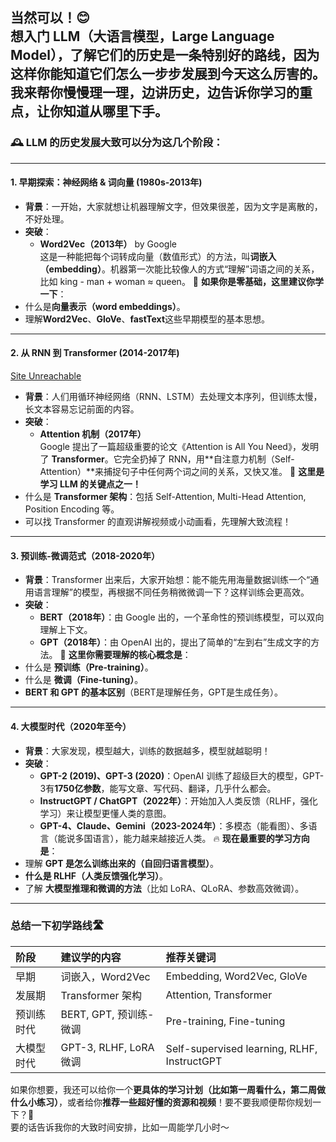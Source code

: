 当然可以！😊  
想入门 LLM（大语言模型，Large Language Model），了解它们的历史是一条特别好的路线，因为这样你能知道它们**怎么一步步发展到今天这么厉害的**。我来帮你慢慢理一理，边讲历史，边告诉你**学习的重点**，让你知道从哪里下手。
---
### 🕰️ LLM 的历史发展大致可以分为这几个阶段：
---
#### 1. **早期探索：神经网络 & 词向量 (1980s-2013年)**
- **背景**：一开始，大家就想让机器理解文字，但效果很差，因为文字是离散的，不好处理。
- **突破**：
    - **Word2Vec（2013年）** by Google  
        这是一种能把每个词转成向量（数值形式）的方法，叫**词嵌入（embedding）**。机器第一次能比较像人的方式“理解”词语之间的关系，比如 king - man + woman ≈ queen。
🧠 **如果你是零基础，这里建议你学一下**：
- 什么是**向量表示（word embeddings）**。
- 理解**Word2Vec**、**GloVe**、**fastText**这些早期模型的基本思想。
---
#### 2. **从 RNN 到 Transformer (2014-2017年)**
[Site Unreachable](https://zhuanlan.zhihu.com/p/123211148)
- **背景**：人们用循环神经网络（RNN、LSTM）去处理文本序列，但训练太慢，长文本容易忘记前面的内容。
- **突破**：
    - **Attention 机制（2017年）**  
        Google 提出了一篇超级重要的论文《Attention is All You Need》，发明了 **Transformer**。它完全扔掉了 RNN，用**自注意力机制（Self-Attention）**来捕捉句子中任何两个词之间的关系，又快又准。
🚀 **这里是学习 LLM 的关键点之一！**
- 什么是 **Transformer 架构**：包括 Self-Attention, Multi-Head Attention, Position Encoding 等。
- 可以找 Transformer 的直观讲解视频或小动画看，先理解大致流程！
---
#### 3. **预训练-微调范式（2018-2020年）**
- **背景**：Transformer 出来后，大家开始想：能不能先用海量数据训练一个“通用语言理解”的模型，再根据不同任务稍微微调一下？这样训练会更高效。
- **突破**：
    - **BERT（2018年）**：由 Google 出的，一个革命性的预训练模型，可以双向理解上下文。
    - **GPT（2018年）**：由 OpenAI 出的，提出了简单的“左到右”生成文字的方法。
🌟 **这里你需要理解的核心概念是**：
- 什么是 **预训练（Pre-training）**。
- 什么是 **微调（Fine-tuning）**。
- **BERT 和 GPT 的基本区别**（BERT是理解任务，GPT是生成任务）。
---
#### 4. **大模型时代（2020年至今）**
- **背景**：大家发现，模型越大，训练的数据越多，模型就越聪明！
- **突破**：
    - **GPT-2 (2019)、GPT-3 (2020)**：OpenAI 训练了超级巨大的模型，GPT-3有**1750亿参数**，能写文章、写代码、翻译，几乎什么都会。
    - **InstructGPT / ChatGPT（2022年）**：开始加入人类反馈（RLHF，强化学习）来让模型更懂人类的意图。
    - **GPT-4、Claude、Gemini（2023-2024年）**：多模态（能看图）、多语言（能说多国语言），能力越来越接近人类。
🔥 **现在最重要的学习方向是**：
- 理解 **GPT 是怎么训练出来的（自回归语言模型）**。
- **什么是 RLHF（人类反馈强化学习）**。
- 了解 **大模型推理和微调的方法**（比如 LoRA、QLoRA、参数高效微调）。
---
### 总结一下初学路线🛣️
|阶段|建议学的内容|推荐关键词|
|:--|:--|:--|
|早期|词嵌入，Word2Vec|Embedding, Word2Vec, GloVe|
|发展期|Transformer 架构|Attention, Transformer|
|预训练时代|BERT, GPT, 预训练-微调|Pre-training, Fine-tuning|
|大模型时代|GPT-3, RLHF, LoRA 微调|Self-supervised learning, RLHF, InstructGPT|

如果你想要，我还可以给你一个**更具体的学习计划（比如第一周看什么，第二周做什么小练习）**，或者给你**推荐一些超好懂的资源和视频**！要不要我顺便帮你规划一下？🎯  
要的话告诉我你的大致时间安排，比如一周能学几小时～